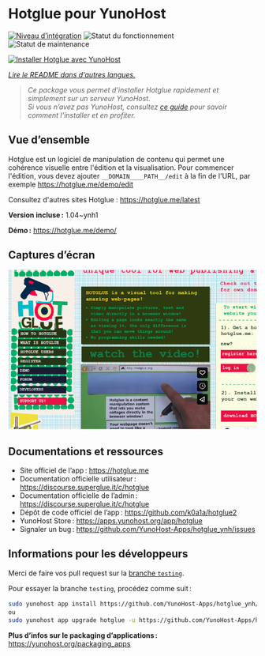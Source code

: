 <!--
Nota bene : ce README est automatiquement généré par <https://github.com/YunoHost/apps/tree/master/tools/readme_generator>
Il NE doit PAS être modifié à la main.
-->

# Hotglue pour YunoHost

[![Niveau d’intégration](https://dash.yunohost.org/integration/hotglue.svg)](https://ci-apps.yunohost.org/ci/apps/hotglue/) ![Statut du fonctionnement](https://ci-apps.yunohost.org/ci/badges/hotglue.status.svg) ![Statut de maintenance](https://ci-apps.yunohost.org/ci/badges/hotglue.maintain.svg)

[![Installer Hotglue avec YunoHost](https://install-app.yunohost.org/install-with-yunohost.svg)](https://install-app.yunohost.org/?app=hotglue)

*[Lire le README dans d'autres langues.](./ALL_README.md)*

> *Ce package vous permet d’installer Hotglue rapidement et simplement sur un serveur YunoHost.*  
> *Si vous n’avez pas YunoHost, consultez [ce guide](https://yunohost.org/install) pour savoir comment l’installer et en profiter.*

## Vue d’ensemble

Hotglue est un logiciel de manipulation de contenu qui permet une cohérence visuelle entre l'édition et la visualisation.
Pour commencer l'édition, vous devez ajouter `__DOMAIN____PATH__/edit` à la fin de l'URL, par exemple https://hotglue.me/demo/edit

Consultez d'autres sites Hotglue : https://hotglue.me/latest

**Version incluse :** 1.04~ynh1

**Démo :** <https://hotglue.me/demo/>

## Captures d’écran

![Capture d’écran de Hotglue](./doc/screenshots/screenshot.jpg)

## Documentations et ressources

- Site officiel de l’app : <https://hotglue.me>
- Documentation officielle utilisateur : <https://discourse.superglue.it/c/hotglue>
- Documentation officielle de l’admin : <https://discourse.superglue.it/c/hotglue>
- Dépôt de code officiel de l’app : <https://github.com/k0a1a/hotglue2>
- YunoHost Store : <https://apps.yunohost.org/app/hotglue>
- Signaler un bug : <https://github.com/YunoHost-Apps/hotglue_ynh/issues>

## Informations pour les développeurs

Merci de faire vos pull request sur la [branche `testing`](https://github.com/YunoHost-Apps/hotglue_ynh/tree/testing).

Pour essayer la branche `testing`, procédez comme suit :

```bash
sudo yunohost app install https://github.com/YunoHost-Apps/hotglue_ynh/tree/testing --debug
ou
sudo yunohost app upgrade hotglue -u https://github.com/YunoHost-Apps/hotglue_ynh/tree/testing --debug
```

**Plus d’infos sur le packaging d’applications :** <https://yunohost.org/packaging_apps>
